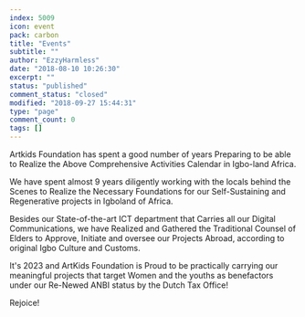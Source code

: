 ```yaml
---
index: 5009
icon: event
pack: carbon
title: "Events"
subtitle: ""
author: "EzzyHarmless"
date: "2018-08-10 10:26:30"
excerpt: ""
status: "published"
comment_status: "closed"
modified: "2018-09-27 15:44:31"
type: "page"
comment_count: 0
tags: []
---
```


Artkids Foundation has spent a good number of years Preparing to be able to Realize the Above Comprehensive Activities Calendar in Igbo-land Africa.

We have spent almost 9 years diligently working with the locals behind the Scenes to Realize the Necessary Foundations for our Self-Sustaining and Regenerative projects in Igboland of Africa.

Besides our State-of-the-art ICT department that Carries all our Digital Communications, we have Realized and Gathered the Traditional Counsel of Elders to Approve, Initiate and oversee our Projects Abroad, according to original Igbo Culture and Customs.

It's 2023 and ArtKids Foundation is Proud to be practically carrying our meaningful projects that target Women and the youths as benefactors under our Re-Newed ANBI status by the Dutch Tax Office!

Rejoice!
